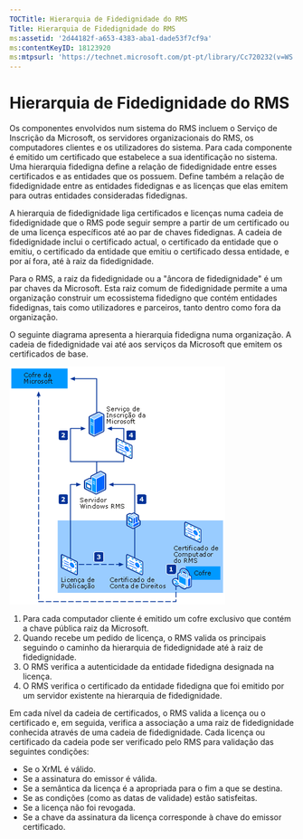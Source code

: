 ```yaml
---
TOCTitle: Hierarquia de Fidedignidade do RMS
Title: Hierarquia de Fidedignidade do RMS
ms:assetid: '2d44182f-a653-4383-aba1-dade53f7cf9a'
ms:contentKeyID: 18123920
ms:mtpsurl: 'https://technet.microsoft.com/pt-pt/library/Cc720232(v=WS.10)'
---
```


Hierarquia de Fidedignidade do RMS
==================================

Os componentes envolvidos num sistema do RMS incluem o Serviço de Inscrição da Microsoft, os servidores organizacionais do RMS, os computadores clientes e os utilizadores do sistema. Para cada componente é emitido um certificado que estabelece a sua identificação no sistema. Uma hierarquia fidedigna define a relação de fidedignidade entre esses certificados e as entidades que os possuem. Define também a relação de fidedignidade entre as entidades fidedignas e as licenças que elas emitem para outras entidades consideradas fidedignas.

A hierarquia de fidedignidade liga certificados e licenças numa cadeia de fidedignidade que o RMS pode seguir sempre a partir de um certificado ou de uma licença específicos até ao par de chaves fidedignas. A cadeia de fidedignidade inclui o certificado actual, o certificado da entidade que o emitiu, o certificado da entidade que emitiu o certificado dessa entidade, e por aí fora, até à raiz da fidedignidade.

Para o RMS, a raiz da fidedignidade ou a "âncora de fidedignidade" é um par chaves da Microsoft. Esta raiz comum de fidedignidade permite a uma organização construir um ecossistema fidedigno que contém entidades fidedignas, tais como utilizadores e parceiros, tanto dentro como fora da organização.

O seguinte diagrama apresenta a hierarquia fidedigna numa organização. A cadeia de fidedignidade vai até aos serviços da Microsoft que emitem os certificados de base.

![](images/Cc720232.6c169175-94fb-4ec0-93bc-12748aae3ac4(WS.10).gif)
1.  Para cada computador cliente é emitido um cofre exclusivo que contém a chave pública raiz da Microsoft.
2.  Quando recebe um pedido de licença, o RMS valida os principais seguindo o caminho da hierarquia de fidedignidade até à raiz de fidedignidade.
3.  O RMS verifica a autenticidade da entidade fidedigna designada na licença.
4.  O RMS verifica o certificado da entidade fidedigna que foi emitido por um servidor existente na hierarquia de fidedignidade.

Em cada nível da cadeia de certificados, o RMS valida a licença ou o certificado e, em seguida, verifica a associação a uma raiz de fidedignidade conhecida através de uma cadeia de fidedignidade. Cada licença ou certificado da cadeia pode ser verificado pelo RMS para validação das seguintes condições:

-   Se o XrML é válido.
-   Se a assinatura do emissor é válida.
-   Se a semântica da licença é a apropriada para o fim a que se destina.
-   Se as condições (como as datas de validade) estão satisfeitas.
-   Se a licença não foi revogada.
-   Se a chave da assinatura da licença corresponde à chave do emissor certificado.
